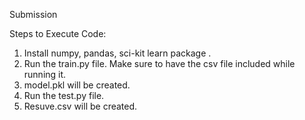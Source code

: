 Submission 

Steps to Execute Code:

1. Install numpy, pandas, sci-kit learn package .
2. Run the train.py file. Make sure to have the csv file included while running it.
3. model.pkl will be created.
4. Run the test.py file. 
5. Resuve.csv will be created.
